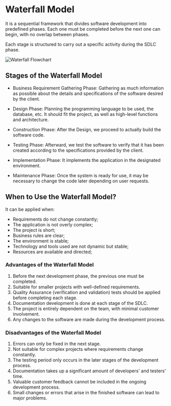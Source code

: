 # Waterfall Model

It is a sequential framework that divides software development into predefined phases. Each one must be completed before the next one can begin, with no overlap between phases.

Each stage is structured to carry out a specific activity during the SDLC phase.

![Waterfall Flowchart](https://www.guru99.com/images/6-2015/052615_1232_WhatisSDLCo1.png)

## Stages of the Waterfall Model

- Business Requirement Gathering Phase: Gathering as much information as possible about the details and specifications of the software desired by the client.

- Design Phase: Planning the programming language to be used, the database, etc. It should fit the project, as well as high-level functions and architecture.

- Construction Phase: After the Design, we proceed to actually build the software code.

- Testing Phase: Afterward, we test the software to verify that it has been created according to the specifications provided by the client.

- Implementation Phase: It implements the application in the designated environment.

- Maintenance Phase: Once the system is ready for use, it may be necessary to change the code later depending on user requests.

## When to Use the Waterfall Model?

It can be applied when:

- Requirements do not change constantly;
- The application is not overly complex;
- The project is short;
- Business rules are clear;
- The environment is stable;
- Technology and tools used are not dynamic but stable;
- Resources are available and directed;

### Advantages of the Waterfall Model

1. Before the next development phase, the previous one must be completed.
2. Suitable for smaller projects with well-defined requirements.
3. Quality Assurance (verification and validation) tests should be applied before completing each stage.
4. Documentation development is done at each stage of the SDLC.
5. The project is entirely dependent on the team, with minimal customer involvement.
6. Any changes to the software are made during the development process.

### Disadvantages of the Waterfall Model

1. Errors can only be fixed in the next stage.
2. Not suitable for complex projects where requirements change constantly.
3. The testing period only occurs in the later stages of the development process.
4. Documentation takes up a significant amount of developers' and testers' time.
5. Valuable customer feedback cannot be included in the ongoing development process.
6. Small changes or errors that arise in the finished software can lead to major problems.

